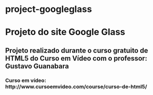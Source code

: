 # project-googleglass

<h1>Projeto do site Google Glass</h1>

<h2>Projeto realizado durante o curso gratuito de HTML5 do Curso em Vídeo com o professor: Gustavo Guanabara</h2>

<h3>Curso em vídeo: http://www.cursoemvideo.com/course/curso-de-html5/</h3>